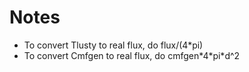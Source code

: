Notes
=====

- To convert Tlusty to real flux, do flux/(4\*pi)
- To convert Cmfgen to real flux, do cmfgen\*4\*pi\*d^2
